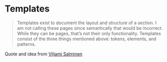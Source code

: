 # Templates
> Templates exist to document the layout and structure of a section. I am not calling these pages since semantically that would be incorrect. While they can be pages, that’s not their only functionality. Templates consist of the three things mentioned above: tokens, elements, and patterns.

Quote and idea from [Viljami Salminen](https://viljamis.com/2018/vue-design-system/#templates)